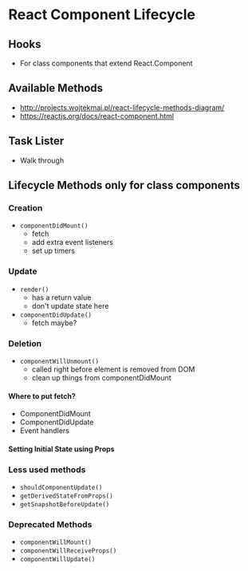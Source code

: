 # React Component Lifecycle

## Hooks
- For class components that extend React.Component

## Available Methods
- http://projects.wojtekmaj.pl/react-lifecycle-methods-diagram/
- https://reactjs.org/docs/react-component.html

## Task Lister
- Walk through

## Lifecycle Methods only for class components

### Creation
- `componentDidMount()`
  - fetch
  - add extra event listeners
  - set up timers

### Update
- `render()`
  - has a return value
  - don't update state here
- `componentDidUpdate()`
  - fetch maybe?

### Deletion
- `componentWillUnmount()`
  - called right before element is removed from DOM
  - clean up things from componentDidMount

#### Where to put fetch?
- ComponentDidMount
- ComponentDidUpdate
- Event handlers

#### Setting Initial State using Props

### Less used methods
- `shouldComponentUpdate()`
- `getDerivedStateFromProps()`
- `getSnapshotBeforeUpdate()`

### Deprecated Methods
- `componentWillMount()`
- `componentWillReceiveProps()`
- `componentWillUpdate()`
